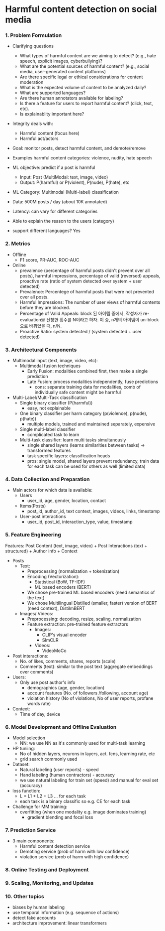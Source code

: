 # Harmful content detection on social media

### 1. Problem Formulation
* Clarifying questions
  * What types of harmful content are we aiming to detect? (e.g., hate speech, explicit images, cyberbullying)?
  * What are the potential sources of harmful content? (e.g., social media, user-generated content platforms)
  * Are there specific legal or ethical considerations for content moderation
  * What is the expected volume of content to be analyzed daily?
  * What are supported languages? 
  * Are there human annotators available for labeling? 
  * Is there a feature for users to report harmful content? (click, text, etc). 
  * Is explainablity important here? 
  
* Integrity deals with: 
    * Harmful content (focus here)
    * Harmful act/actors  
* Goal: monitor posts, detect harmful content, and demote/remove 
* Examples harmful content categories: violence, nudity, hate speech 
* ML objective: predict if a post is harmful 
  * Input: Post (MultiModal: text, image, video) 
  * Output:  P(harmful) or P(violent), P(nude), P(hate), etc
* ML Category: Multimodal (Multi-label) classification 
* Data: 500M posts / day (about 10K annotated)
* Latency: can vary for different categories 
* Able to explain the reason to the users (category) 
* support different languages? Yes 

### 2. Metrics  
- Offline 
  - F1 score, PR-AUC, ROC-AUC 
- Online 
  - prevalence (percentage of harmful posts didn't prevent over all posts), harmful impressions, percentage of valid (reversed) appeals, proactive rate (ratio of system detected over system + user detected)
  - Prevalence: Percentege of harmful posts that were not prevented over all posts.
  - Harmful Impressions: The number of user views of harmful contents before they are blocked.
  - Percentage of Valid Appeals: block 된 아이템 중에서, 작성자가 re-evaluation을 신청한 횟수를 N이라고 하자. 이 중, n개의 아이템이 un-block으로 바뀌었을 때, n/N.
  - Proactive Ratio: system detected / (system detected + user detected)

### 3. Architectural Components  
* Multimodal input (text, image, video, etc): 
  * Multimodal fusion techniques 
    * Early Fusion: modalities combined first, then make a single prediction 
    * Late Fusion: process modalities independently, fuse predictions
      * cons: separate training data for modalities, comb of individually safe content might be harmful 
* Multi-Label/Multi-Task classification 
  * Single binary classifier (P(harmful))
    * easy, not explainable 
  * One binary classifier per harm category (p(violence), p(nude), p(hate))
    * multiple models, trained and maintained separately, expensive 
  * Single multi-label classifier 
    * complicated task to learn 
  * Multi-task classifier: learn multi tasks simultanously 
    * single shared layers (learns similarities between tasks) -> transformed features 
    * task specific layers: classification heads 
    * pros: single model, shared layers prevent redundancy, train data for each task can be used for others as well (limited data)

### 4. Data Collection and Preparation

* Main actors for which data is available: 
  * Users 
    * user_id, age, gender, location, contact
  * Items(Posts) 
    * post_id, author_id, text context, images, videos, links, timestamp
  * User-post interactions 
    * user_id, post_id, interaction_type, value, timestamp


### 5. Feature Engineering
Features: 
Post Content (text, image, video) + Post Interactions (text + structured) + Author info + Context  
* Posts 
  * Text:  
    * Preprocessing (normalization + tokenization) 
    * Encoding (Vectorization): 
      * Statistical (BoW, TF-IDF)
      * ML based encoders (BERT)
    * We chose pre-trained ML based encoders (need semantics of the text)
    * We chose Multilingual Distilled (smaller, faster) version of BERT (need context), DistilmBERT 
  * Images/ Videos:   
    * Preprocessing: decoding, resize, scaling, normalization
    * Feature extraction: pre-trained feature extractors 
      * Images: 
        * CLIP's visual encoder 
        * SImCLR 
      * Videos: 
        * VideoMoCo
* Post interactions: 
  * No. of likes, comments, shares, reports (scale) 
  * Comments (text): similar to the post text (aggregate embeddings over comments)
* Users: 
  * Only use post author's info
    * demographics (age, gender, location)
    * account features (No. of followers /following, account age)
    * violation history (No of violations, No of user reports, profane words rate)
* Context: 
  * Time of day, device

### 6. Model Development and Offline Evaluation
* Model selection 
  * NN: we use NN as it's commonly used for multi-task learning 
* HP tuniing: 
  * No of hidden layers, neurons in layers, act. fcns, learning rate, etc
  * grid search commonly used 
* Dataset: 
  * Natural labeling (user reports) - speed 
  * Hand labeling (human contractors) - accuracy 
  * we use natural labeling for train set (speed) and manual for eval set (accuracy)
* loss function: 
  * L = L1 + L2 + L3 ... for each task 
  * each task is a binary classific so e.g. CE for each task  
* Challenge for MM training: 
  * overfitting (when one modality e.g. image dominates training)
    * gradient blending and focal loss 

### 7. Prediction Service
* 3 main components: 
  * Harmful content detection service 
  * Demoting service (prob of harm with low confidence)
  * violation service (prob of harm with high confidence)

### 8. Online Testing and Deployment  

### 9. Scaling, Monitoring, and Updates

### 10. Other topics 
* biases by human labeling 
* use temporal information (e.g. sequence of actions)
* detect fake accounts 
* architecture improvement: linear transformers 
